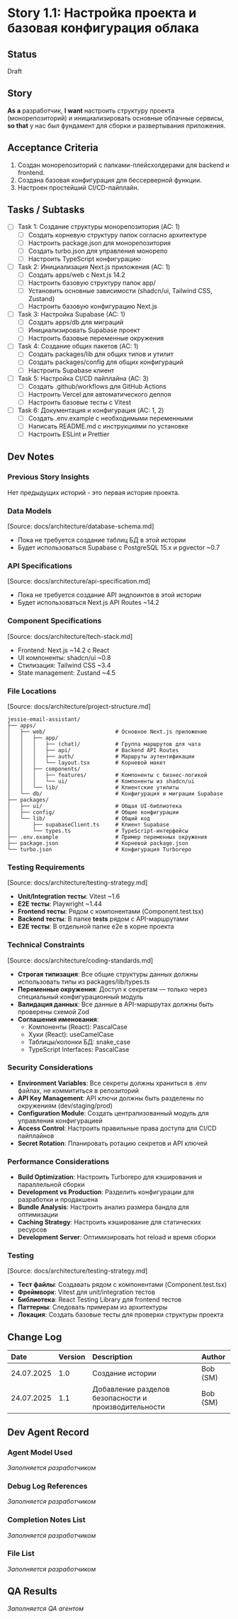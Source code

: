 # Story 1.1: Настройка проекта и базовая конфигурация облака

## Status
Draft

## Story
**As a** разработчик,
**I want** настроить структуру проекта (монорепозиторий) и инициализировать основные облачные сервисы,
**so that** у нас был фундамент для сборки и развертывания приложения.

## Acceptance Criteria
1. Создан монорепозиторий с папками-плейсхолдерами для backend и frontend.
2. Создана базовая конфигурация для бессерверной функции.
3. Настроен простейший CI/CD-пайплайн.

## Tasks / Subtasks
- [ ] Task 1: Создание структуры монорепозитория (AC: 1)
  - [ ] Создать корневую структуру папок согласно архитектуре
  - [ ] Настроить package.json для монорепозитория
  - [ ] Создать turbo.json для управления монорепо
  - [ ] Настроить TypeScript конфигурацию
- [ ] Task 2: Инициализация Next.js приложения (AC: 1)
  - [ ] Создать apps/web с Next.js 14.2
  - [ ] Настроить базовую структуру папок app/
  - [ ] Установить основные зависимости (shadcn/ui, Tailwind CSS, Zustand)
  - [ ] Настроить базовую конфигурацию Next.js
- [ ] Task 3: Настройка Supabase (AC: 1)
  - [ ] Создать apps/db для миграций
  - [ ] Инициализировать Supabase проект
  - [ ] Настроить базовые переменные окружения
- [ ] Task 4: Создание общих пакетов (AC: 1)
  - [ ] Создать packages/lib для общих типов и утилит
  - [ ] Создать packages/config для общих конфигураций
  - [ ] Настроить Supabase клиент
- [ ] Task 5: Настройка CI/CD пайплайна (AC: 3)
  - [ ] Создать .github/workflows для GitHub Actions
  - [ ] Настроить Vercel для автоматического деплоя
  - [ ] Настроить базовые тесты с Vitest
- [ ] Task 6: Документация и конфигурация (AC: 1, 2)
  - [ ] Создать .env.example с необходимыми переменными
  - [ ] Написать README.md с инструкциями по установке
  - [ ] Настроить ESLint и Prettier

## Dev Notes

### Previous Story Insights
Нет предыдущих историй - это первая история проекта.

### Data Models
[Source: docs/architecture/database-schema.md]
- Пока не требуется создание таблиц БД в этой истории
- Будет использоваться Supabase с PostgreSQL 15.x и pgvector ~0.7

### API Specifications
[Source: docs/architecture/api-specification.md]
- Пока не требуется создание API эндпоинтов в этой истории
- Будет использоваться Next.js API Routes ~14.2

### Component Specifications
[Source: docs/architecture/tech-stack.md]
- Frontend: Next.js ~14.2 с React
- UI компоненты: shadcn/ui ~0.8
- Стилизация: Tailwind CSS ~3.4
- State management: Zustand ~4.5

### File Locations
[Source: docs/architecture/project-structure.md]
```
jessie-email-assistant/
├── apps/
│   ├── web/                      # Основное Next.js приложение
│   │   ├── app/
│   │   │   ├── (chat)/           # Группа маршрутов для чата
│   │   │   ├── api/              # Backend API Routes
│   │   │   ├── auth/             # Маршруты аутентификации
│   │   │   └── layout.tsx        # Корневой макет
│   │   ├── components/
│   │   │   ├── features/         # Компоненты с бизнес-логикой
│   │   │   └── ui/               # Компоненты из shadcn/ui
│   │   └── lib/                  # Клиентские утилиты
│   └── db/                       # Конфигурация и миграции Supabase
├── packages/
│   ├── ui/                       # Общая UI-библиотека
│   ├── config/                   # Общие конфигурации
│   └── lib/                      # Общий код
│       ├── supabaseClient.ts     # Клиент Supabase
│       └── types.ts              # TypeScript-интерфейсы
├── .env.example                  # Пример переменных окружения
├── package.json                  # Корневой package.json
└── turbo.json                    # Конфигурация Turborepo
```

### Testing Requirements
[Source: docs/architecture/testing-strategy.md]
- **Unit/Integration тесты**: Vitest ~1.6
- **E2E тесты**: Playwright ~1.44
- **Frontend тесты**: Рядом с компонентами (Component.test.tsx)
- **Backend тесты**: В папке __tests__ рядом с API-маршрутами
- **E2E тесты**: В отдельной папке e2e в корне проекта

### Technical Constraints
[Source: docs/architecture/coding-standards.md]
- **Строгая типизация**: Все общие структуры данных должны использовать типы из packages/lib/types.ts
- **Переменные окружения**: Доступ к секретам — только через специальный конфигурационный модуль
- **Валидация данных**: Все данные в API-маршрутах должны быть проверены схемой Zod
- **Соглашения именования**:
  - Компоненты (React): PascalCase
  - Хуки (React): useCamelCase
  - Таблицы/колонки БД: snake_case
  - TypeScript Interfaces: PascalCase

### Security Considerations
- **Environment Variables**: Все секреты должны храниться в .env файлах, не коммититься в репозиторий
- **API Key Management**: API ключи должны быть разделены по окружениям (dev/staging/prod)
- **Configuration Module**: Создать централизованный модуль для управления конфигурацией
- **Access Control**: Настроить правильные права доступа для CI/CD пайплайнов
- **Secret Rotation**: Планировать ротацию секретов и API ключей

### Performance Considerations
- **Build Optimization**: Настроить Turborepo для кэширования и параллельной сборки
- **Development vs Production**: Разделить конфигурации для разработки и продакшена
- **Bundle Analysis**: Настроить анализ размера бандла для оптимизации
- **Caching Strategy**: Настроить кэширование для статических ресурсов
- **Development Server**: Оптимизировать hot reload и время сборки

### Testing
[Source: docs/architecture/testing-strategy.md]
- **Тест файлы**: Создавать рядом с компонентами (Component.test.tsx)
- **Фреймворк**: Vitest для unit/integration тестов
- **Библиотека**: React Testing Library для frontend тестов
- **Паттерны**: Следовать примерам из архитектуры
- **Локация**: Создать базовые тесты для проверки структуры проекта

## Change Log
| Date | Version | Description | Author |
| :---- | :---- | :---- | :---- |
| 24.07.2025 | 1.0 | Создание истории | Bob (SM) |
| 24.07.2025 | 1.1 | Добавление разделов безопасности и производительности | Bob (SM) |

## Dev Agent Record

### Agent Model Used
*Заполняется разработчиком*

### Debug Log References
*Заполняется разработчиком*

### Completion Notes List
*Заполняется разработчиком*

### File List
*Заполняется разработчиком*

## QA Results
*Заполняется QA агентом* 